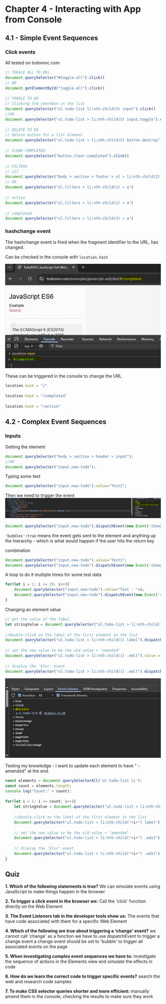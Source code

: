 # Chapter 4 - Interacting with App from Console

## 4.1 - Simple Event Sequences

### Click events

All tested on todomvc.com

````javascript
// TOGGLE ALL TO DOs
document.querySelector("#toggle-all").click()
// OR
document.getElementById("toggle-all").click()

// TOGGLE TO DO
// Clicking 3rd checkbox in the list
document.querySelector("ul.todo-list li:nth-child(3) input").click()
//OR
document.querySelector("ul.todo-list > li:nth-child(3) input.toggle").click()

// DELETE TO DO
// delete button for a list element
document.querySelector("ul.todo-list > li:nth-child(3) button.destroy").click()

// CLEAR COMPLETED
document.querySelector("button.clear-completed").click()

// FILTERS
// all
document.querySelector("body > section > footer > ul > li:nth-child(2) > a")
// OR
document.querySelector("ul.filters > li:nth-child(1) > a")

// active
document.querySelector("ul.filters > li:nth-child(2) > a")

// completed
document.querySelector("ul.filters > li:nth-child(3) > a")

````

### hashchange event

The hashchange event is fired when the fragment identifier to the URL. has changed.

Can be checked in the console with `location.hash`

![image11.png](assets/image11.png)

These can be triggered in the console to change the URL

````javascript
location.hash = "/"

location.hash = "/completed"

location.hash = "/active"
````

## 4.2 - Complex Event Sequences

### Inputs

Getting the element
```javascript
document.querySelector("body > section > header > input");
//OR
document.querySelector("input.new-todo");
```

Typing some text
```javascript
document.querySelector("input.new-todo").value="Test1";
```

Then we need to trigger the event
![image12.png](assets/image12.png)

```javascript
document.querySelector("input.new-todo").dispatchEvent(new Event('change', {'bubbles': true}));
```
`'bubbles':true` means the event gets sent to the element and anything up the hierarchy - which is what would happen if the user hits the return key

combination 
```javascript
document.querySelector("input.new-todo").value="Test1";
document.querySelector("input.new-todo").dispatchEvent(new Event('change', {'bubbles': true}));
```

A loop to do it multiple times for some test data
```javascript
for(let i = 1; i <= 20; i++){
    document.querySelector("input.new-todo").value="Test - "+i;
    document.querySelector("input.new-todo").dispatchEvent(new Event('change', {'bubbles': true}));
}
```

Changing an element value
```javascript
// get the value of the label
let stringValue = document.querySelector("ul.todo-list > li:nth-child(1) label").textContent;

//Double-click on the label of the first element in the list
document.querySelector("ul.todo-list > li:nth-child(1) label").dispatchEvent(new Event('dblclick', {'bubbles': true}));

// set the new value to be the old value + "amended"
document.querySelector("ul.todo-list > li:nth-child(1) .edit").value = stringValue + " - amended";

// display the 'blur' event
document.querySelector("ul.todo-list > li:nth-child(1) .edit").dispatchEvent(new Event('blur', {'bubbles': true}));
```
![image13.png](assets/image13.png)

Testing my knowledge - I want to update each element to have " - amended" at the end.
````javascript
const elements = document.querySelectorAll('ul.todo-list li');
const count = elements.length;
console.log("Count:" + count);

for(let i = 1; i <= count; i++){
    let stringValue = document.querySelector("ul.todo-list > li:nth-child("+i+") label").textContent;
    
    //Double-click on the label of the first element in the list
    document.querySelector("ul.todo-list > li:nth-child("+i+") label").dispatchEvent(new Event('dblclick', {'bubbles': true}));

    // set the new value to be the old value + "amended"
    document.querySelector("ul.todo-list > li:nth-child("+i+") .edit").value = stringValue + " - amended";

    // display the 'blur' event
    document.querySelector("ul.todo-list > li:nth-child("+i+") .edit").dispatchEvent(new Event('blur', {'bubbles': true}));
}
````


## Quiz
**1. Which of the following statements is true?**
   We can simulate events using JavaScript to make things happen in the browser
  
**2. To trigger a click event in the browser we:**
   Call the 'click' function directly on the Web Element
  
**3. The Event Listeners tab in the developer tools show us:**
   The events that have code associated with them for a specific Web Element
   
**4. Which of the following are true about triggering a 'change' event?**
   we cannot call 'change' as a function
   we have to use dispatchEvent to trigger a change event
   a change event should be set to 'bubble' to trigger all associated events on the page

**5. When investigating complex event sequences we have to:**
   investigate the sequence of actions in the Elements view and simulate the effects in code
  
**6. How do we learn the correct code to trigger specific events?**
   search the web and research code samples

**7. To make CSS selector queries shorter and more efficient:**
   manually amend them in the console, checking the results to make sure they work
  